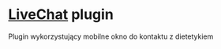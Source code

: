 # [LiveChat](https://developers.livechatinc.com/docs/) plugin 

Plugin wykorzystujący mobilne okno do kontaktu z dietetykiem